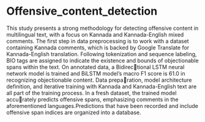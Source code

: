 # Offensive_content_detection

This study presents a strong methodology for detecting offensive content in multilingual text, with a focus on Kannada and Kannada-English mixed comments. The first step in data preprocessing is to work with a dataset containing Kannada comments, which is backed by Google Translate for Kannada-English translation. Following tokenization and sequence labeling, BIO tags are assigned to indicate the existence and bounds of objectionable spans within the text. On annotated data, a Bidirectional LSTM neural network model is trained and BiLSTM model’s macro F1 score is 61.0 in recognizing objectionable content. Data preparation, model architecture definition, and iterative training with Kannada and Kannada-English text are all part of the training process. In a fresh dataset, the trained model accurately predicts offensive spans, emphasizing
comments in the aforementioned languages.Predictions that have been recorded and include offensive span indices are organized into a database.
